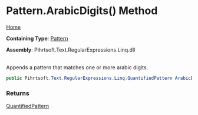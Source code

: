 # Pattern\.ArabicDigits\(\) Method

[Home](../../../../../../README.md)

**Containing Type**: [Pattern](../README.md)

**Assembly**: Pihrtsoft\.Text\.RegularExpressions\.Linq\.dll

\
Appends a pattern that matches one or more arabic digits\.

```csharp
public Pihrtsoft.Text.RegularExpressions.Linq.QuantifiedPattern ArabicDigits()
```

### Returns

[QuantifiedPattern](../../QuantifiedPattern/README.md)

